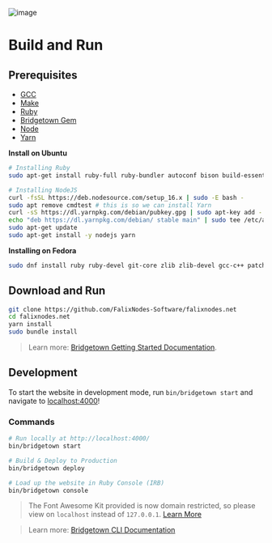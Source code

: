 ![image](https://user-images.githubusercontent.com/51213244/210503145-2e094329-fd96-4b49-bcc0-ba7f73df9005.png)

# Build and Run
## Prerequisites
- [GCC](https://gcc.gnu.org/install/)
- [Make](https://www.gnu.org/software/make/)
- [Ruby](https://www.ruby-lang.org/en/downloads/)
- [Bridgetown Gem](https://rubygems.org/gems/bridgetown)
- [Node](https://nodejs.org)
- [Yarn](https://yarnpkg.com)

**Install on Ubuntu**
```sh
# Installing Ruby
sudo apt-get install ruby-full ruby-bundler autoconf bison build-essential libssl-dev libyaml-dev libreadline6-dev zlib1g-dev libncurses5-dev libffi-dev libgdbm6 libgdbm-dev libdb-dev

# Installing NodeJS
curl -fsSL https://deb.nodesource.com/setup_16.x | sudo -E bash -
sudo apt remove cmdtest # this is so we can install Yarn
curl -sS https://dl.yarnpkg.com/debian/pubkey.gpg | sudo apt-key add -
echo "deb https://dl.yarnpkg.com/debian/ stable main" | sudo tee /etc/apt/sources.list.d/yarn.list
sudo apt-get update
sudo apt-get install -y nodejs yarn
```

**Installing on Fedora**
```sh
sudo dnf install ruby ruby-devel git-core zlib zlib-devel gcc-c++ patch readline-devel libyaml-devel libffi-devel openssl-devel make bzip2 autoconf automake libtool bison curl sqlite-devel nodejs nodejs-devel nodejs-yarn
```

## Download and Run
```sh
git clone https://github.com/FalixNodes-Software/falixnodes.net
cd falixnodes.net
yarn install
sudo bundle install
```

> Learn more: [Bridgetown Getting Started Documentation](https://www.bridgetownrb.com/docs/).

## Development
To start the website in development mode, run `bin/bridgetown start` and navigate to [localhost:4000](https://localhost:4000/)!

### Commands
```sh
# Run locally at http://localhost:4000/
bin/bridgetown start

# Build & Deploy to Production
bin/bridgetown deploy

# Load up the website in Ruby Console (IRB)
bin/bridgetown console
```

> The Font Awesome Kit provided is now domain restricted, so please view on `localhost` instead of `127.0.0.1`. [Learn More](https://fontawesome.com/v6/docs/web/setup/use-kit#kits-and-pageviews)

> Learn more: [Bridgetown CLI Documentation](https://www.bridgetownrb.com/docs/command-line-usage)